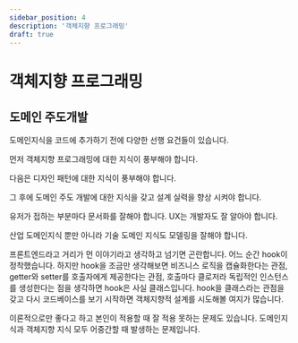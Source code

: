 ```yaml
---
sidebar_position: 4
description: '객체지향 프로그래밍'
draft: true
---
```


# 객체지향 프로그래밍

## 도메인 주도개발

도메인지식을 코드에 추가하기 전에 다양한 선행 요건들이 있습니다.

먼저 객체지향 프로그래밍에 대한 지식이 풍부해야 합니다.

다음은 디자인 패턴에 대한 지식이 풍부해야 합니다.

그 후에 도메인 주도 개발에 대한 지식을 갖고 설계 실력을 향상 시켜야 합니다.

유저가 접하는 부분마다 문서화를 잘해야 합니다. UX는 개발자도 잘 알아야 합니다.

산업 도메인지식 뿐만 아니라 기술 도메인 지식도 모델링을 잘해야 합니다.

프론트엔드라고 거리가 먼 이야기라고 생각하고 넘기면 곤란합니다. 어느 순간 hook이 정착했습니다. 하지만 hook을 조금만 생각해보면 비즈니스 로직을 캡슐화한다는 관점, getter와 setter를 호출자에게 제공한다는 관점, 호출마다 클로저라 독립적인 인스턴스를 생성한다는 점을 생각하면 hook은 사실 클래스입니다. hook을 클래스라는 관점을 갖고 다시 코드베이스를 보기 시작하면 객체지향적 설계를 시도해볼 여지가 많습니다.

이론적으로만 좋다고 하고 본인이 적용할 때 잘 적용 못하는 문제도 있습니다. 도메인지식과 객체지향 지식 모두 어중간할 때 발생하는 문제입니다.
